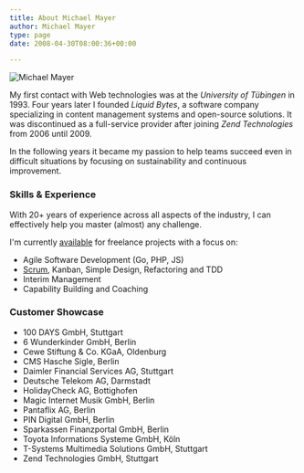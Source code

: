 ```yaml
---
title: About Michael Mayer
author: Michael Mayer
type: page
date: 2008-04-30T08:00:36+00:00

---
```


<img src="https://secure.gravatar.com/avatar/c931f21cd66ed197b5e443ebc8e667f3?s=200" alt="Michael Mayer" class="right" srcset="https://secure.gravatar.com/avatar/c931f21cd66ed197b5e443ebc8e667f3?s=400 2x" />

My first contact with Web technologies was at the *University of Tübingen* in 1993. Four years later I founded *Liquid Bytes*, a software company specializing in content management systems and open-source solutions. It was discontinued as a full-service provider after joining *Zend Technologies* from 2006 until 2009.

In the following years it became my passion to help teams succeed even in difficult situations by focusing on sustainability and continuous improvement.

### Skills & Experience

With 20+ years of experience across all aspects of the industry, I can effectively help you master (almost) any challenge.

I'm currently [available](/contact/) for freelance projects with a focus on:

 - Agile Software Development (Go, PHP, JS)
 - [Scrum](https://www.scrum.org/user/416957), Kanban, Simple Design, Refactoring and TDD
 - Interim Management
 - Capability Building and Coaching

### Customer Showcase

 - 100 DAYS GmbH, Stuttgart
 - 6 Wunderkinder GmbH, Berlin
 - Cewe Stiftung & Co. KGaA, Oldenburg
 - CMS Hasche Sigle, Berlin
 - Daimler Financial Services AG, Stuttgart
 - Deutsche Telekom AG, Darmstadt
 - HolidayCheck AG, Bottighofen
 - Magic Internet Musik GmbH, Berlin
 - Pantaflix AG, Berlin
 - PIN Digital GmbH, Berlin
 - Sparkassen Finanzportal GmbH, Berlin
 - Toyota Informations Systeme GmbH, Köln
 - T-Systems Multimedia Solutions GmbH, Stuttgart
 - Zend Technologies GmbH, Stuttgart